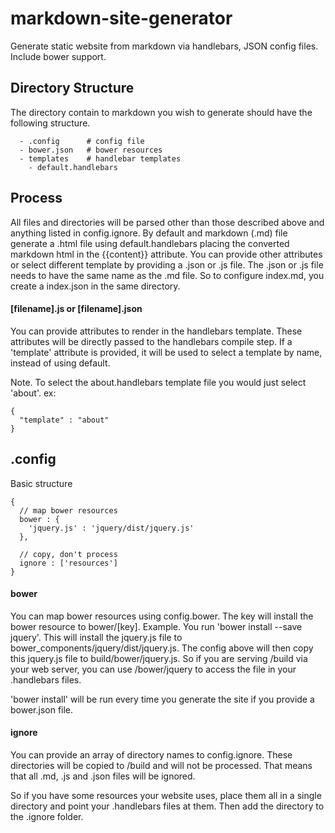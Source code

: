 # markdown-site-generator
Generate static website from markdown via handlebars, JSON config files.  Include bower support.

## Directory Structure

The directory contain to markdown you wish to generate should have the following structure.

```
  - .config      # config file
  - bower.json   # bower resources
  - templates    # handlebar templates
    - default.handlebars
```

## Process

All files and directories will be parsed other than those described above and anything
listed in config.ignore.  By default and markdown (.md) file generate a .html
file using default.handlebars placing the converted markdown html in the {{content}}
attribute.  You can provide other attributes or select different template by
providing a .json or .js file.  The .json or .js file needs to have the same
name as the .md file.  So to configure index.md, you create a index.json in the
same directory.

#### [filename].js or [filename].json

You can provide attributes to render in the handlebars template.  These attributes
will be directly passed to the handlebars compile step.  If a 'template' attribute is
provided, it will be used to select a template by name, instead of using default.

Note.  To select the about.handlebars template file you would just select 'about'.
ex:

```
{
  "template" : "about"
}
```

## .config

Basic structure

```
{
  // map bower resources
  bower : {
    'jquery.js' : 'jquery/dist/jquery.js'
  },

  // copy, don't process
  ignore : ['resources']
}
```

#### bower

You can map bower resources using config.bower.  The key will install the bower
resource to bower/[key].  Example. You run 'bower install --save jquery'.
This will install the jquery.js file to bower_components/jquery/dist/jquery.js.
The config above will then copy this jquery.js file to build/bower/jquery.js.
So if you are serving /build via your web server, you can use /bower/jquery to
access the file in your .handlebars files.

'bower install' will be run every time you generate the site if you provide a
bower.json file.

#### ignore

You can provide an array of directory names to config.ignore.  These directories
will be copied to /build and will not be processed.  That means that all .md, .js
and .json files will be ignored.

So if you have some resources your website uses, place them all in a single directory
and point your .handlebars files at them.  Then add the directory to the .ignore folder.
